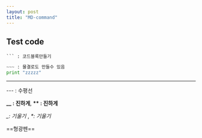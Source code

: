 ```yaml
---
layout: post
title: "MD-command"
---
```




## Test code

```
​``` : 코드블록만들기
```

~~~python
​~~~ : 물결로도 만들수 있음
print "zzzzz"
~~~

---

--- : 수평선

 **__ : 진하게**, __** : 진하게__

*_: 기울기* , _*: 기울기_

==형광펜==